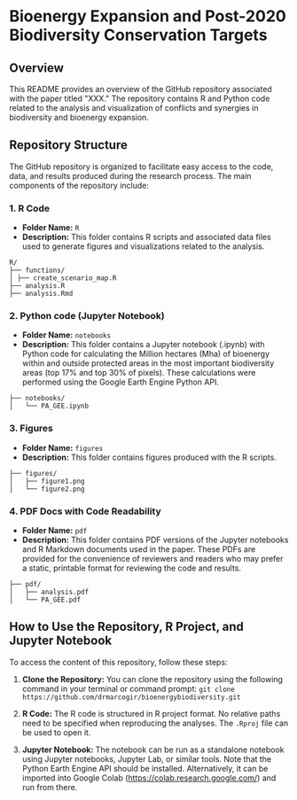 # Bioenergy Expansion and Post-2020 Biodiversity Conservation Targets

## Overview
This README provides an overview of the GitHub repository associated with the paper titled "XXX." The repository contains R and Python code related to the analysis and visualization of conflicts and synergies in biodiversity and bioenergy expansion.

## Repository Structure

The GitHub repository is organized to facilitate easy access to the code, data, and results produced during the research process. The main components of the repository include:

### 1. R Code
- **Folder Name:** `R`
- **Description:** This folder contains R scripts and associated data files used to generate figures and visualizations related to the analysis.

```
R/
├── functions/
│ ├── create_scenario_map.R
├── analysis.R
├── analysis.Rmd
```


### 2. Python code (Jupyter Notebook)
- **Folder Name:** `notebooks`
- **Description:** This folder contains a Jupyter notebook (.ipynb) with Python code for calculating the Million hectares (Mha) of bioenergy within and outside protected areas in the most important biodiversity areas (top 17% and top 30% of pixels). These calculations were performed using the Google Earth Engine Python API.

```
├── notebooks/
│   └── PA_GEE.ipynb
```

### 3. Figures
- **Folder Name:** `figures`
- **Description:** This folder contains figures produced with the R scripts.
```
├── figures/
│   ├── figure1.png
│   └── figure2.png
```

### 4. PDF Docs with Code Readability
- **Folder Name:** `pdf`
- **Description:** This folder contains PDF versions of the Jupyter notebooks and R Markdown documents used in the paper. These PDFs are provided for the convenience of reviewers and readers who may prefer a static, printable format for reviewing the code and results.
```
├── pdf/
│   ├── analysis.pdf
│   └── PA_GEE.pdf
```

## How to Use the Repository, R Project, and Jupyter Notebook

To access the content of this repository, follow these steps:

1. **Clone the Repository:** You can clone the repository using the following command in your terminal or command prompt:
`git clone https://github.com/drmarcogir/bioenergybiodiversity.git`

2. **R Code:** The R code is structured in R project format. No relative paths need to be specified when reproducing the analyses. The `.Rproj` file can be used to open it.

3. **Jupyter Notebook:** The notebook can be run as a standalone notebook using Jupyter notebooks, Jupyter Lab, or similar tools. Note that the Python Earth Engine API should be installed. Alternatively, it can be imported into Google Colab (https://colab.research.google.com/) and run from there.
